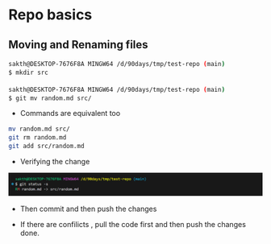 # Repo basics

## Moving and Renaming files

```sh
sakth@DESKTOP-7676F8A MINGW64 /d/90days/tmp/test-repo (main)
$ mkdir src

sakth@DESKTOP-7676F8A MINGW64 /d/90days/tmp/test-repo (main)
$ git mv random.md src/
```

- Commands are equivalent too

```sh
mv random.md src/
git rm random.md
git add src/random.md
```

- Verifying the change

![Verify the state](assets/ss_06.png)

- Then commit and then push the changes

- If there are confilicts , pull the code first and then push the changes done.

